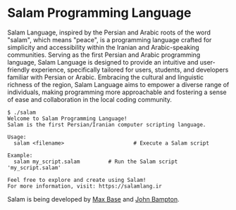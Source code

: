 # Salam Programming Language

Salam Language, inspired by the Persian and Arabic roots of the word "salam", which means "peace", is a programming language crafted for simplicity and accessibility within the Iranian and Arabic-speaking communities. Serving as the first Persian and Arabic programming language, Salam Language is designed to provide an intuitive and user-friendly experience, specifically tailored for users, students, and developers familiar with Persian or Arabic. Embracing the cultural and linguistic richness of the region, Salam Language aims to empower a diverse range of individuals, making programming more approachable and fostering a sense of ease and collaboration in the local coding community.

```
$ ./salam
Welcome to Salam Programming Language!
Salam is the first Persian/Iranian computer scripting language.

Usage:
  salam <filename>                      # Execute a Salam script

Example:
  salam my_script.salam         # Run the Salam script 'my_script.salam'

Feel free to explore and create using Salam!
For more information, visit: https://salamlang.ir
```

Salam is being developed by <a href="https://github.com/BaseMax">Max Base</a>
and <a href="https://github.com/jbampton">John Bampton</a>.
